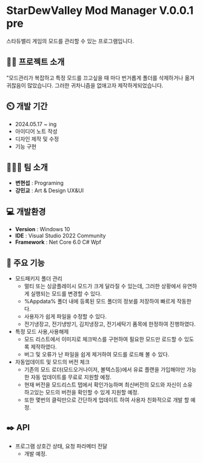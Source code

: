 # StarDewValley Mod Manager V.0.0.1 pre
스타듀밸리 게임의 모드를 관리할 수 있는 프로그램입니다.
## 👨‍🏫 프로젝트 소개
"모드관리가 복잡하고 특정 모드를 끄고싶을 때 마다 번거롭게 폴더를 삭제하거나 옮겨 귀찮음이 많았습니다. 그러한 귀차니즘을 없애고자 제작하게되었습니다.

## ⏲️ 개발 기간 
- 2024.05.17 ~ ing
- 아이디어 노트 작성
- 디자인 제작 및 수정
- 기능 구현
  
## 🧑‍🤝‍🧑 팀 소개
- **변현섭** : Programing
- **강민교** : Art & Design UX&UI

## 💻 개발환경
- **Version** : Windows 10
- **IDE** : Visual Studio 2022 Community
- **Framework** : Net Core 6.0 C# Wpf

## 📌 주요 기능
- 모드패키지 폴더 관리
  - 멀티 또는 싱글플레이시 모드가 크게 달라질 수 있는데, 그러한 상황에서 유연하게 실행되는 모드를 변경할 수 있다.
  - %Appdata% 폴더 내에 등록된 모드 폴더의 정보를 저장하여 빠르게 작동한다.
  - 사용자가 쉽게 파일을 수정할 수 있다.
  - 전기냉장고, 전기냉방기, 김치냉장고, 전기세탁기 품목에 한정하여 진행하였다.
- 특정 모드 사용,사용해제
   - 모드 리스트에서 이미지로 체크박스를 구현하여 필요한 모드만 로드할 수 있도록 제작하였다.
   - 버그 및 오류가 난 파일을 쉽게 제거하여 모드를 로드해 볼 수 있다.
- 자동업데이트 및 모드의 버전 체크
    - 기존의 모드 로더(모드오거나이저, 볼텍스등)에서 유료 플랜을 가입해야만 가능한 자동 업데이트를 무료로 지원할 예정.
    - 현재 버전을 모드리스트 탭에서 확인가능하며 최신버전의 모드와 자신이 소유하고있는 모드의 버전을 확인할 수 있게 지원할 예정.
    - 또한 몇번의 클릭만으로 간단하게 업데이트 하여 사용자 친화적으로 개발 할 예정.
      
## ✒️ API
- 프로그램 상호간 상태, 요청 파라메터 전달
    - 개발 예정.
